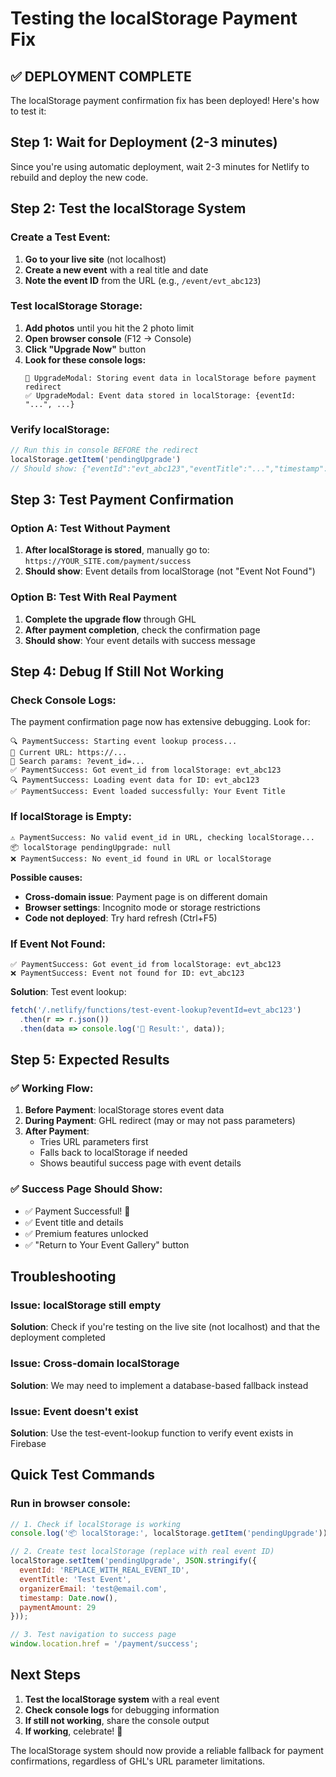 # Testing the localStorage Payment Fix

## **✅ DEPLOYMENT COMPLETE**

The localStorage payment confirmation fix has been deployed! Here's how to test it:

## **Step 1: Wait for Deployment (2-3 minutes)**

Since you're using automatic deployment, wait 2-3 minutes for Netlify to rebuild and deploy the new code.

## **Step 2: Test the localStorage System**

### **Create a Test Event:**
1. **Go to your live site** (not localhost)
2. **Create a new event** with a real title and date
3. **Note the event ID** from the URL (e.g., `/event/evt_abc123`)

### **Test localStorage Storage:**
1. **Add photos** until you hit the 2 photo limit
2. **Open browser console** (F12 → Console)
3. **Click "Upgrade Now"** button
4. **Look for these console logs:**
   ```
   🔄 UpgradeModal: Storing event data in localStorage before payment redirect
   ✅ UpgradeModal: Event data stored in localStorage: {eventId: "...", ...}
   ```

### **Verify localStorage:**
```javascript
// Run this in console BEFORE the redirect
localStorage.getItem('pendingUpgrade')
// Should show: {"eventId":"evt_abc123","eventTitle":"...","timestamp":...}
```

## **Step 3: Test Payment Confirmation**

### **Option A: Test Without Payment**
1. **After localStorage is stored**, manually go to:
   `https://YOUR_SITE.com/payment/success`
2. **Should show**: Event details from localStorage (not "Event Not Found")

### **Option B: Test With Real Payment**
1. **Complete the upgrade flow** through GHL
2. **After payment completion**, check the confirmation page
3. **Should show**: Your event details with success message

## **Step 4: Debug If Still Not Working**

### **Check Console Logs:**
The payment confirmation page now has extensive debugging. Look for:

```
🔍 PaymentSuccess: Starting event lookup process...
📍 Current URL: https://...
📍 Search params: ?event_id=...
✅ PaymentSuccess: Got event_id from localStorage: evt_abc123
🔍 PaymentSuccess: Loading event data for ID: evt_abc123
✅ PaymentSuccess: Event loaded successfully: Your Event Title
```

### **If localStorage is Empty:**
```
⚠️ PaymentSuccess: No valid event_id in URL, checking localStorage...
📦 localStorage pendingUpgrade: null
❌ PaymentSuccess: No event_id found in URL or localStorage
```

**Possible causes:**
- **Cross-domain issue**: Payment page is on different domain
- **Browser settings**: Incognito mode or storage restrictions
- **Code not deployed**: Try hard refresh (Ctrl+F5)

### **If Event Not Found:**
```
✅ PaymentSuccess: Got event_id from localStorage: evt_abc123
❌ PaymentSuccess: Event not found for ID: evt_abc123
```

**Solution**: Test event lookup:
```javascript
fetch('/.netlify/functions/test-event-lookup?eventId=evt_abc123')
  .then(r => r.json())
  .then(data => console.log('🧪 Result:', data));
```

## **Step 5: Expected Results**

### **✅ Working Flow:**
1. **Before Payment**: localStorage stores event data
2. **During Payment**: GHL redirect (may or may not pass parameters)
3. **After Payment**: 
   - Tries URL parameters first
   - Falls back to localStorage if needed
   - Shows beautiful success page with event details

### **✅ Success Page Should Show:**
- ✅ Payment Successful! 🎉
- ✅ Event title and details
- ✅ Premium features unlocked
- ✅ "Return to Your Event Gallery" button

## **Troubleshooting**

### **Issue**: localStorage still empty
**Solution**: Check if you're testing on the live site (not localhost) and that the deployment completed

### **Issue**: Cross-domain localStorage
**Solution**: We may need to implement a database-based fallback instead

### **Issue**: Event doesn't exist
**Solution**: Use the test-event-lookup function to verify event exists in Firebase

## **Quick Test Commands**

### **Run in browser console:**

```javascript
// 1. Check if localStorage is working
console.log('📦 localStorage:', localStorage.getItem('pendingUpgrade'));

// 2. Create test localStorage (replace with real event ID)
localStorage.setItem('pendingUpgrade', JSON.stringify({
  eventId: 'REPLACE_WITH_REAL_EVENT_ID',
  eventTitle: 'Test Event',
  organizerEmail: 'test@email.com',
  timestamp: Date.now(),
  paymentAmount: 29
}));

// 3. Test navigation to success page
window.location.href = '/payment/success';
```

## **Next Steps**

1. **Test the localStorage system** with a real event
2. **Check console logs** for debugging information
3. **If still not working**, share the console output
4. **If working**, celebrate! 🎉

The localStorage system should now provide a reliable fallback for payment confirmations, regardless of GHL's URL parameter limitations.
